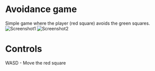 # Avoidance game
Simple game where the player (red square) avoids the green squares. <br>
![Screenshot1](https://github.com/user-attachments/assets/b7348d44-2c92-4f86-9888-a8c1f5dc1eb6)
![Screenshot2](https://github.com/user-attachments/assets/45d9397c-3928-46c5-ba0b-7b79735a024e)
# Controls
WASD - Move the red square
